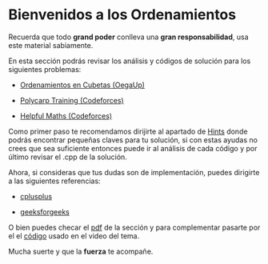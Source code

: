 # Bienvenidos a los Ordenamientos 


Recuerda que todo **grand poder** conlleva una **gran responsabilidad**, usa este material sabiamente. 

En esta sección podrás revisar los análisis y códigos de solución para los siguientes problemas:

+ [Ordenamientos en Cubetas (OegaUp)](https://omegaup.com/arena/problem/Ordenando-en-cubetas/#problems)

+ [Polycarp Training (Codeforces)](https://codeforces.com/problemset/problem/1165/B)

+ [Helpful Maths (Codeforces)](https://codeforces.com/problemset/problem/339/A)

Como primer paso te recomendamos dirijirte al apartado de [Hints](https://github.com/CPCESFM/Material-Apoyo-Tutoriales/blob/master/vector/Hints.md) donde podrás encontrar pequeñas claves para tu solución, si con estas ayudas no crees que sea suficiente entonces puede ir al análisis de cada código y por último revisar el .cpp de la solución.

Ahora, si consideras que tus dudas son de implementación, puedes dirigirte a las siguientes referencias:

+ [cplusplus](http://www.cplusplus.com/reference/algorithm/sort/)

+ [geeksforgeeks](https://www.geeksforgeeks.org/sort-c-stl/)

O bien puedes checar el [pdf](https://github.com/CPCESFM/Material-Apoyo-Tutoriales/blob/master/sort/sort.pdf) de la sección y para complementar pasarte por el
el [código](https://github.com/CPCESFM/Material-Apoyo-Tutoriales/blob/master/vector/Vector.cpp) usado en el video del tema. 

Mucha suerte y que la **fuerza** te acompañe. 
